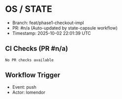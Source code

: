 # OS / STATE
- Branch: feat/phase1-checkout-impl
- PR: #n/a (Auto-updated by state-capsule workflow)
- Timestamp: 2025-10-02 22:01:39 UTC

## CI Checks (PR #n/a)
```
No PR checks available
```

## Workflow Trigger
- Event: push
- Actor: lomendor
